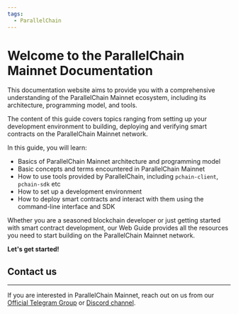 ```yaml
---
tags:
  - ParallelChain 
---
```


# Welcome to the ParallelChain Mainnet Documentation

This documentation website aims to provide you with a comprehensive understanding of the ParallelChain Mainnet ecosystem, including its architecture, programming model, and tools.

The content of this guide covers topics ranging from setting up your development environment to building, deploying and verifying smart contracts on the ParallelChain Mainnet network.

In this guide, you will learn:

- Basics of ParallelChain Mainnet architecture and programming model
- Basic concepts and terms encountered in ParallelChain Mainnet
- How to use tools provided by ParallelChain, including `pchain-client`, `pchain-sdk` etc
- How to set up a development environment
- How to deploy smart contracts and interact with them using the command-line interface and SDK

Whether you are a seasoned blockchain developer or just getting started with smart contract development, our Web Guide provides all the resources you need to start building on the ParallelChain Mainnet network.

**Let's get started!**

## Contact us
---

If you are interested in ParallelChain Mainnet, reach out on us from our [Official Telegram Group](https://t.me/parallelchainofficial) or [Discord channel](https://discord.com/invite/parallelchainofficial). 
